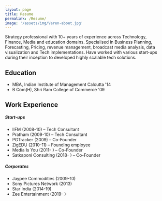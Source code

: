 ```yaml
---
layout: page
title: Resume
permalink: /Resume/
image: '/assets/img/Varun-about.jpg'
---
```


Strategy professional with 10+ years of experience across Technology, Finance, Media and education domains. Specialised in Business Planning, Forecasting, Pricing, revenue management, broadcast media analysis, data visualization and Tech implementations. Have worked with various start-ups during their inception to developed highly scalable tech solutions.

Education
-------------
* MBA, Indian Institute of Management Calcutta '14
* B Com(H), Shri Ram College of Commerce '09

Work Experience
-----------------

##### Start-ups
*	IIFM (2008-10) – Tech Consultant
*	Pratham (2009-10) – Tech Consultant
*	PGTracker (2009) – Co-Founder
*	ZigEDU (2010-11) – Founding employee
*	Media Is You (2011- ) – Co-Founder
*	Satkaponi Consulting (2018- ) – Co-Founder

##### Corporates
*	Jaypee Commodities (2009-10)
*	Sony Pictures Network (2013)
*	Star India (2014-19)
*	Zee Entertainment (2019- )
